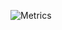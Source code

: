 ![Metrics](https://metrics.lecoq.io/wikomiks?template=classic&base=header%2C%20activity%2C%20community%2C%20repositories%2C%20metadata&base.indepth=false&base.hireable=false&config.timezone=Europe%2FWarsaw)
